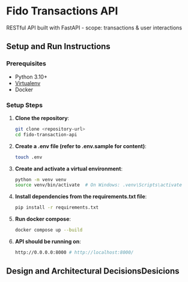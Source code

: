 # Fido Transactions API
RESTful API built with FastAPI - scope: transactions & user interactions

## Setup and Run Instructions

### Prerequisites

- Python 3.10+
- [Virtualenv](https://virtualenv.pypa.io/en/latest/)
- Docker

### Setup Steps

1. **Clone the repository**:
    ```bash
    git clone <repository-url>
    cd fido-transaction-api
    ```

2. **Create a .env file (refer to .env.sample for content)**:
    ```bash 
    touch .env
    ```

3. **Create and activate a virtual environment**:
    ```bash
    python -m venv venv
    source venv/bin/activate  # On Windows: .venv\Scripts\activate
    ```

4. **Install dependencies from the requirements.txt file**:
    ```bash
    pip install -r requirements.txt
    ```

5. **Run docker compose**:
    ```bash
    docker compose up --build
    ```

6. **API should be running on**:
    ```bash
    http://0.0.0.0:8000 # http://localhost:8000/
    ```

## Design and Architectural DecisionsDesicions